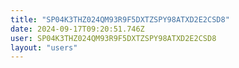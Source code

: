 ```yaml
---
title: "SP04K3THZ024QM93R9F5DXTZSPY98ATXD2E2CSD8"
date: 2024-09-17T09:20:51.746Z
user: SP04K3THZ024QM93R9F5DXTZSPY98ATXD2E2CSD8
layout: "users"
---
```

    